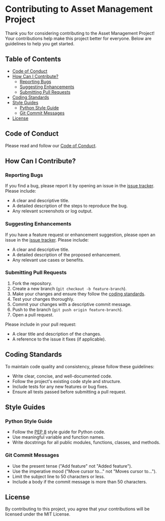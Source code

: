 # Contributing to Asset Management Project

Thank you for considering contributing to the Asset Management Project! Your contributions help make this project better for everyone. Below are guidelines to help you get started.

## Table of Contents

- [Code of Conduct](#code-of-conduct)
- [How Can I Contribute?](#how-can-i-contribute)
  - [Reporting Bugs](#reporting-bugs)
  - [Suggesting Enhancements](#suggesting-enhancements)
  - [Submitting Pull Requests](#submitting-pull-requests)
- [Coding Standards](#coding-standards)
- [Style Guides](#style-guides)
  - [Python Style Guide](#python-style-guide)
  - [Git Commit Messages](#git-commit-messages)
- [License](#license)

## Code of Conduct

Please read and follow our [Code of Conduct](CODE_OF_CONDUCT.md).

## How Can I Contribute?

### Reporting Bugs

If you find a bug, please report it by opening an issue in the [issue tracker](https://github.com/VyrazuLabs/asseto-asset-management/issues). Please include:

- A clear and descriptive title.
- A detailed description of the steps to reproduce the bug.
- Any relevant screenshots or log output.

### Suggesting Enhancements

If you have a feature request or enhancement suggestion, please open an issue in the [issue tracker](https://github.com/VyrazuLabs/asseto-asset-management/issues). Please include:

- A clear and descriptive title.
- A detailed description of the proposed enhancement.
- Any relevant use cases or benefits.

### Submitting Pull Requests

1. Fork the repository.
2. Create a new branch (`git checkout -b feature-branch`).
3. Make your changes and ensure they follow the [coding standards](#coding-standards).
4. Test your changes thoroughly.
5. Commit your changes with a descriptive commit message.
6. Push to the branch (`git push origin feature-branch`).
7. Open a pull request.

Please include in your pull request:

- A clear title and description of the changes.
- A reference to the issue it fixes (if applicable).

## Coding Standards

To maintain code quality and consistency, please follow these guidelines:

- Write clear, concise, and well-documented code.
- Follow the project's existing code style and structure.
- Include tests for any new features or bug fixes.
- Ensure all tests passed before submitting a pull request.


## Style Guides

### Python Style Guide

- Follow the [PEP 8](https://www.python.org/dev/peps/pep-0008/) style guide for Python code.
- Use meaningful variable and function names.
- Write docstrings for all public modules, functions, classes, and methods.

### Git Commit Messages

- Use the present tense ("Add feature" not "Added feature").
- Use the imperative mood ("Move cursor to..." not "Moves cursor to...").
- Limit the subject line to 50 characters or less.
- Include a body if the commit message is more than 50 characters.

## License

By contributing to this project, you agree that your contributions will be licensed under the MIT License.
